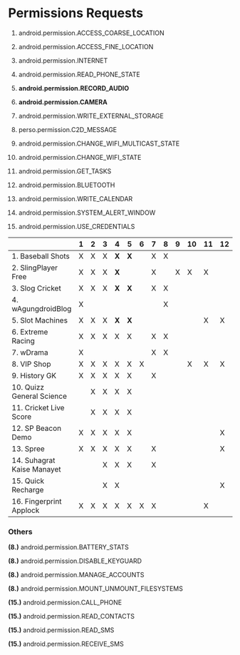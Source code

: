 



# Permissions Requests



1. android.permission.ACCESS_COARSE_LOCATION 

2. android.permission.ACCESS_FINE_LOCATION 

3. android.permission.INTERNET 

4. android.permission.READ_PHONE_STATE 

5. **android.permission.RECORD_AUDIO** 

6. **android.permission.CAMERA**

7. android.permission.WRITE_EXTERNAL_STORAGE

8. perso.permission.C2D_MESSAGE

9. android.permission.CHANGE_WIFI_MULTICAST_STATE 

10. android.permission.CHANGE_WIFI_STATE 

11. android.permission.GET_TASKS 

12. android.permission.BLUETOOTH

13. android.permission.WRITE_CALENDAR

14. android.permission.SYSTEM_ALERT_WINDOW

15. android.permission.USE_CREDENTIALS 

    

|                                 | 1    | 2    | 3    | 4     | 5     | 6    | 7    | 8    | 9    | 10   | 11   | 12   | 13   | 14   | 15   |
| ------------------------------- | ---- | ---- | ---- | ----- | ----- | ---- | ---- | ---- | ---- | ---- | ---- | ---- | ---- | ---- | ---- |
| 1. Baseball Shots               | X    | X    | X    | **X** | **X** |      | X    | X    |      |      |      |      |      |      |      |
| 2. SlingPlayer Free             | X    | X    | X    | **X** |       |      | X    |      | X    | X    | X    |      |      |      |      |
| 3. Slog Cricket                 | X    | X    | X    | **X** | **X** |      | X    | X    |      |      |      |      |      |      |      |
| 4. wAgungdroidBlog              | X    |      |      |       |       |      |      | X    |      |      |      |      |      |      |      |
| 5. Slot Machines                | X    | X    | X    | **X** | **X** |      |      |      |      |      | X    | X    | X    |      |      |
| 6. Extreme Racing               | X    | X    | X    | X     | X     |      | X    | X    |      |      |      |      |      |      |      |
| 7. wDrama                       | X    |      |      |       |       |      | X    | X    |      |      |      |      |      | X    |      |
| 8. VIP Shop                     | X    | X    | X    | X     | X     | X    |      |      |      | X    | X    | X    |      | X    | X    |
| 9. History GK                   | X    | X    | X    | X     | X     |      | X    |      |      |      |      |      |      |      | X    |
| 10. Quizz <br />General Science |      | X    | X    | X     | X     |      |      |      |      |      |      |      |      |      |      |
| 11. Cricket Live Score          |      | X    | X    | X     | X     |      |      |      |      |      |      |      |      |      |      |
| 12. SP Beacon Demo              | X    | X    | X    | X     | X     |      |      |      |      |      |      | X    |      |      |      |
| 13. Spree                       | X    | X    | X    | X     | X     |      | X    |      |      |      |      | X    |      |      | X    |
| 14. Suhagrat Kaise Manayet      |      |      | X    | X     | X     |      | X    |      |      |      |      |      |      |      |      |
| 15. Quick Recharge              |      |      | X    | X     |       |      |      |      |      |      |      | X    |      |      |      |
| 16. Fingerprint Applock         | X    | X    | X    | X     | X     | X    | X    |      |      |      | X    |      |      | X    |      |



### Others

**(8.)** android.permission.BATTERY_STATS 

**(8.)** android.permission.DISABLE_KEYGUARD 

**(8.)** android.permission.MANAGE_ACCOUNTS

**(8.)** android.permission.MOUNT_UNMOUNT_FILESYSTEMS



**(15.)** android.permission.CALL_PHONE

**(15.)** android.permission.READ_CONTACTS

**(15.)** android.permission.READ_SMS

**(15.)** android.permission.RECEIVE_SMS